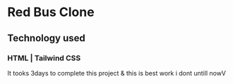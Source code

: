 # Red Bus Clone

## Technology used
### HTML | Tailwind CSS

It tooks 3days to complete this project & this is best work i dont untill nowV